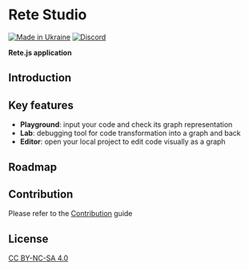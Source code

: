Rete Studio
====
[![Made in Ukraine](https://img.shields.io/badge/made_in-ukraine-ffd700.svg?labelColor=0057b7)](https://stand-with-ukraine.pp.ua)
[![Discord](https://img.shields.io/discord/1081223198055604244?color=%237289da&label=Discord)](https://discord.gg/cxSFkPZdsV)

**Rete.js application**

## Introduction

## Key features

- **Playground**: input your code and check its graph representation
- **Lab**: debugging tool for code transformation into a graph and back
- **Editor**: open your local project to edit code visually as a graph

## Roadmap



## Contribution

Please refer to the [Contribution](https://retejs.org/docs/contribution) guide

## License

[CC BY-NC-SA 4.0](https://github.com/retejs/rete-studio/blob/main/LICENSE)
